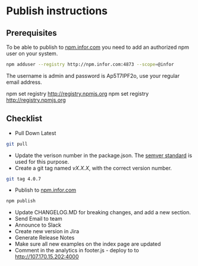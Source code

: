 # Publish instructions

## Prerequisites
To be able to publish to [npm.infor.com](http://npm.infor.com:4873) you need to add an authorized npm user on your system.

```bash
npm adduser --registry http://npm.infor.com:4873 --scope=@infor
```
The username is admin and password is Ap5T7IPF2o, use your regular email address.

npm set registry http://registry.npmjs.org
npm set registry http://registry.npmjs.org

## Checklist

* Pull Down Latest

```bash
git pull
```

* Update the verison number in the package.json. The [semver standard](http://semver.org/) is used for this purpose.
* Create a git tag named _vX.X.X_, with the correct version number.

```bash
git tag 4.0.7
```

* Publish to [npm.infor.com](http://npm.infor.com:4873)

```bash
npm publish
```

* Update CHANGELOG.MD for breaking changes, and add a new section.
* Send Email to team
* Announce to Slack
* Create new version in Jira
* Generate Release Notes
* Make sure all new examples on the index page are updated
* Comment in the analytics in footer.js - deploy to to http://107.170.15.202:4000

